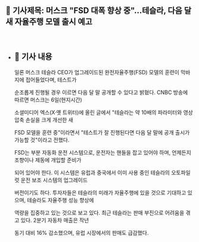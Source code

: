 ## 📰 기사제목: 머스크 "FSD 대폭 향상 중"…테슬라, 다음 달 새 자율주행 모델 출시 예고
<br>

- ## 📄 기사 내용
  일론 머스크 테슬라 CEO가 업그레이드된 완전자율주행(FSD) 모델의 훈련이 막바지에 접어들었다며, 테스트가

  순조롭게 진행될 경우 이르면 다음 달 말 공개할 수 있다고 밝혔다. CNBC 방송에 따르면 머스크는 6일(현지시간)

  소셜미디어 엑스(X·옛 트위터)에 올린 글에서 "테슬라는 약 10배의 파라미터와 영상 압축 손실을 크게 개선한 새

  FSD 모델을 훈련 중"이라면서 "테스트가 잘 진행된다면 다음 달 말에 공개 출시가 가능할 것"이라고 전했다.

  FSD는 부분 자동화 운전 시스템으로, 운전자는 핸들을 잡고 있어야 하며, 언제든지 조향이나 제동에 개입할 준비가

  되어 있어야 한다. 이 시스템은 유럽과 중국에서 이미 사용 중인 테슬라의 오토파일럿 운전 보조 시스템의 업그레이드

  버전이기도 하다. 투자자들은 테슬라의 미래가 자율주행에 있을 것으로 기대하고 있으며, 테슬라도 자율주행 성능 향상에

  역량을 집중하고 있는 것으로 보고 있다. 최근 테슬라는 판매 부진으로 어려움을 겪고 있다. 2분기 자동차 매출은 작년

  동기 대비 16% 감소했으며, 유럽 시장에서의 판매도 급감했다.


